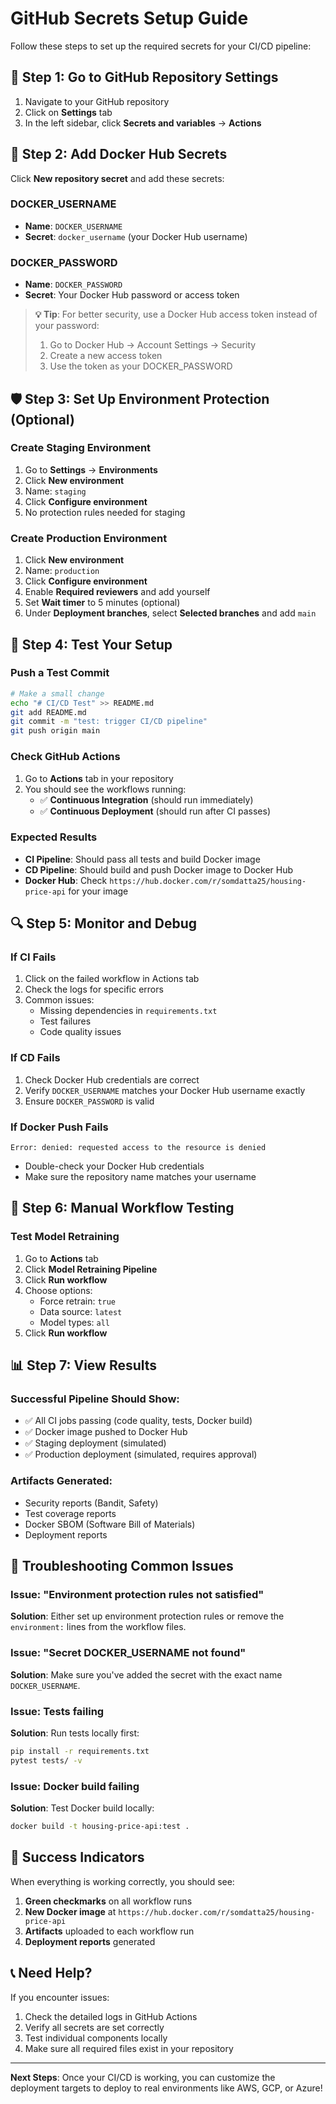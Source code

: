 # GitHub Secrets Setup Guide

Follow these steps to set up the required secrets for your CI/CD pipeline:

## 🔐 Step 1: Go to GitHub Repository Settings

1. Navigate to your GitHub repository
2. Click on **Settings** tab
3. In the left sidebar, click **Secrets and variables** → **Actions**

## 🐳 Step 2: Add Docker Hub Secrets

Click **New repository secret** and add these secrets:

### DOCKER_USERNAME
- **Name**: `DOCKER_USERNAME`
- **Secret**: `docker_username` (your Docker Hub username)

### DOCKER_PASSWORD
- **Name**: `DOCKER_PASSWORD`
- **Secret**: Your Docker Hub password or access token

> **💡 Tip**: For better security, use a Docker Hub access token instead of your password:
> 1. Go to Docker Hub → Account Settings → Security
> 2. Create a new access token
> 3. Use the token as your DOCKER_PASSWORD

## 🛡️ Step 3: Set Up Environment Protection (Optional)

### Create Staging Environment
1. Go to **Settings** → **Environments**
2. Click **New environment**
3. Name: `staging`
4. Click **Configure environment**
5. No protection rules needed for staging

### Create Production Environment
1. Click **New environment**
2. Name: `production`
3. Click **Configure environment**
4. Enable **Required reviewers** and add yourself
5. Set **Wait timer** to 5 minutes (optional)
6. Under **Deployment branches**, select **Selected branches** and add `main`

## 🧪 Step 4: Test Your Setup

### Push a Test Commit
```bash
# Make a small change
echo "# CI/CD Test" >> README.md
git add README.md
git commit -m "test: trigger CI/CD pipeline"
git push origin main
```

### Check GitHub Actions
1. Go to **Actions** tab in your repository
2. You should see the workflows running:
   - ✅ **Continuous Integration** (should run immediately)
   - ✅ **Continuous Deployment** (should run after CI passes)

### Expected Results
- **CI Pipeline**: Should pass all tests and build Docker image
- **CD Pipeline**: Should build and push Docker image to Docker Hub
- **Docker Hub**: Check `https://hub.docker.com/r/somdatta25/housing-price-api` for your image

## 🔍 Step 5: Monitor and Debug

### If CI Fails
1. Click on the failed workflow in Actions tab
2. Check the logs for specific errors
3. Common issues:
   - Missing dependencies in `requirements.txt`
   - Test failures
   - Code quality issues

### If CD Fails
1. Check Docker Hub credentials are correct
2. Verify `DOCKER_USERNAME` matches your Docker Hub username exactly
3. Ensure `DOCKER_PASSWORD` is valid

### If Docker Push Fails
```
Error: denied: requested access to the resource is denied
```
- Double-check your Docker Hub credentials
- Make sure the repository name matches your username

## 🎯 Step 6: Manual Workflow Testing

### Test Model Retraining
1. Go to **Actions** tab
2. Click **Model Retraining Pipeline**
3. Click **Run workflow**
4. Choose options:
   - Force retrain: `true`
   - Data source: `latest`
   - Model types: `all`
5. Click **Run workflow**

## 📊 Step 7: View Results

### Successful Pipeline Should Show:
- ✅ All CI jobs passing (code quality, tests, Docker build)
- ✅ Docker image pushed to Docker Hub
- ✅ Staging deployment (simulated)
- ✅ Production deployment (simulated, requires approval)

### Artifacts Generated:
- Security reports (Bandit, Safety)
- Test coverage reports
- Docker SBOM (Software Bill of Materials)
- Deployment reports

## 🚨 Troubleshooting Common Issues

### Issue: "Environment protection rules not satisfied"
**Solution**: Either set up environment protection rules or remove the `environment:` lines from the workflow files.

### Issue: "Secret DOCKER_USERNAME not found"
**Solution**: Make sure you've added the secret with the exact name `DOCKER_USERNAME`.

### Issue: Tests failing
**Solution**: Run tests locally first:
```bash
pip install -r requirements.txt
pytest tests/ -v
```

### Issue: Docker build failing
**Solution**: Test Docker build locally:
```bash
docker build -t housing-price-api:test .
```

## 🎉 Success Indicators

When everything is working correctly, you should see:

1. **Green checkmarks** on all workflow runs
2. **New Docker image** at `https://hub.docker.com/r/somdatta25/housing-price-api`
3. **Artifacts** uploaded to each workflow run
4. **Deployment reports** generated

## 📞 Need Help?

If you encounter issues:
1. Check the detailed logs in GitHub Actions
2. Verify all secrets are set correctly
3. Test individual components locally
4. Make sure all required files exist in your repository

---

**Next Steps**: Once your CI/CD is working, you can customize the deployment targets to deploy to real environments like AWS, GCP, or Azure!